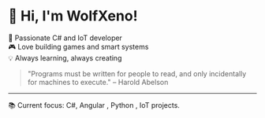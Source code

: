 # 👋 Hi, I'm WolfXeno!

🚀 Passionate C# and IoT developer  
🎮 Love building games and smart systems  
💡 Always learning, always creating

> "Programs must be written for people to read, and only incidentally for machines to execute." – Harold Abelson

---
📚 Current focus: C#, Angular , Python , IoT projects.
